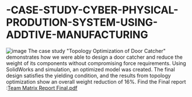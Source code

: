 # -CASE-STUDY-CYBER-PHYSICAL-PRODUTION-SYSTEM-USING-ADDTIVE-MANUFACTURING
![image](https://github.com/user-attachments/assets/5ffdbe15-52b6-4186-979a-eaadd3bd3549)
The case study "Topology Optimization of Door Catcher" demonstrates how we were able to design a door catcher and reduce the weight of its components without compromising force requirements. Using SolidWorks and simulation, an optimized model was created. The final design satisfies the yielding condition, and the results from topology optimization show an overall weight reduction of 16%.
Find the Final report :[Team Matrix Report Final.pdf](https://github.com/user-attachments/files/18307206/Team.Matrix.Report.Final.pdf)
